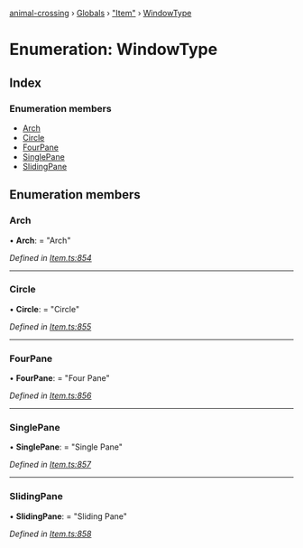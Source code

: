 [animal-crossing](../README.md) › [Globals](../globals.md) › ["Item"](../modules/_item_.md) › [WindowType](_item_.windowtype.md)

# Enumeration: WindowType

## Index

### Enumeration members

* [Arch](_item_.windowtype.md#arch)
* [Circle](_item_.windowtype.md#circle)
* [FourPane](_item_.windowtype.md#fourpane)
* [SinglePane](_item_.windowtype.md#singlepane)
* [SlidingPane](_item_.windowtype.md#slidingpane)

## Enumeration members

###  Arch

• **Arch**: = "Arch"

*Defined in [Item.ts:854](https://github.com/Norviah/animal-crossing/blob/415ee2a/module/types/Item.ts#L854)*

___

###  Circle

• **Circle**: = "Circle"

*Defined in [Item.ts:855](https://github.com/Norviah/animal-crossing/blob/415ee2a/module/types/Item.ts#L855)*

___

###  FourPane

• **FourPane**: = "Four Pane"

*Defined in [Item.ts:856](https://github.com/Norviah/animal-crossing/blob/415ee2a/module/types/Item.ts#L856)*

___

###  SinglePane

• **SinglePane**: = "Single Pane"

*Defined in [Item.ts:857](https://github.com/Norviah/animal-crossing/blob/415ee2a/module/types/Item.ts#L857)*

___

###  SlidingPane

• **SlidingPane**: = "Sliding Pane"

*Defined in [Item.ts:858](https://github.com/Norviah/animal-crossing/blob/415ee2a/module/types/Item.ts#L858)*
